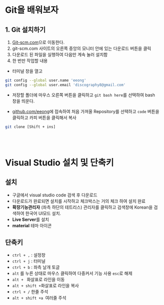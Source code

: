 # Git을 배워보자
## 1. Git 설치하기
1. [Git-scm.com](https://git-scm.com)으로 이동한다.
2. git-scm.com 사이트의 오른쪽 중앙의 모니터 안에 있는 다운로드 버튼을 클릭
3. 다운로드 된 파일을 실행하여 다음만 계속 눌러 설치함
4. 한 번만 작업할 내용
- 터미널 창을 열고 

```bash
git config --global user.name 'eeong'
git config --global user.email 'discography8@gmail.com'
```

- 저장할 폴더에 마우스 오른쪽 버튼을 클릭하고 `git bash here`를 선택하여 bash 창을 띄운다.

- [github.com/eeong](https://github.com/eeong)에 접속하여 처음 가져올 Repository를 선택하고 `code` 버튼을 클릭하고 카피 버튼을 클릭해서 복사

```bash
git clone [Shift + ins]
```
<br> <br>

# Visual Studio 설치 및 단축키

## 설치

- 구글에서 visual studio code 검색 후 다운로드
- 다운로드가 완료되면 설치를 시작하고 체크박스는 거의 체크 하여 설치 완료
- **확장기능관리자** (좌측 하단의 테트리스) 관리자를 클릭하고 검색창에 Korean을 검색하여 한국어 UI모드 설치.
- **Live Server**를 설치
- **material** 테마 아이콘 

## 단축키
- `ctrl + ,` : 설정창
- `ctrl + j` : 터미널
- `ctrl + b` : 좌측 날개 토글
- `alt` 를 누른 상태로 마우스 클릭하여 다중커서 기능 사용 `esc`로 해제
- `alt + ` 화살표로 라인을 이동
- `alt + shift +`화살표로 라인을 복사
- `ctrl + /` 한줄 주석
- `alt + shift +a `여러줄 주석